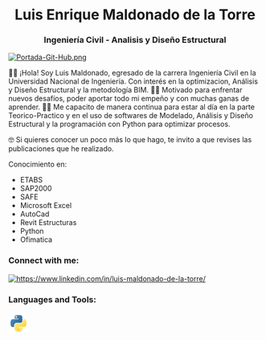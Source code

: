 <h1 align="center">Luis Enrique Maldonado de la Torre</h1>
<h3 align="center">Ingeniería Civil - Analisis y Diseño Estructural</h3>

[![Portada-Git-Hub.png](https://i.postimg.cc/7Z0fvg6L/Portada-Git-Hub.png)](https://postimg.cc/pmV2z5KN)


🙋‍♂️ ¡Hola! Soy Luis Maldonado, egresado de la carrera Ingeniería Civil en la Universidad Nacional de Ingeniería. Con interés en la optimizacion, Análisis y Diseño Estructural y la metodología BIM. 
👷‍♂️ Motivado para enfrentar nuevos desafíos, poder aportar todo mi empeño y con muchas ganas de aprender.
🧑‍🏫 Me capacito de manera continua para estar al día en la parte Teorico-Practico y en el uso de softwares de Modelado, Análisis y Diseño Estructural y la programación con Python para optimizar procesos.

🤓 Si quieres conocer un poco más lo que hago, te invito a que revises las publicaciones que he realizado.

Conocimiento en:
 - ETABS
 - SAP2000
 - SAFE
 - Microsoft Excel
 - AutoCad
 - Revit Estructuras
 - Python
 - Ofimatica


<h3 align="left">Connect with me:</h3>
<p![image](https://github.com/LuisMaldonado98/LuisMaldonado98/assets/85284891/f4942a3c-88b2-4c3c-91f4-62dc77cf3e7f)
 align="left">
<a href="https://linkedin.com/in/https://www.linkedin.com/in/luis-maldonado-de-la-torre/" target="blank"><img align="center" src="https://raw.githubusercontent.com/rahuldkjain/github-profile-readme-generator/master/src/images/icons/Social/linked-in-alt.svg" alt="https://www.linkedin.com/in/luis-maldonado-de-la-torre/" height="30" width="40" /></a>
</p>

<h3 align="left">Languages and Tools:</h3>
<p align="left"> <a href="https://www.cprogramming.com/" target="_blank" rel="noreferrer">  <img src="https://raw.githubusercontent.com/devicons/devicon/master/icons/python/python-original.svg" alt="python" width="40" height="40"/> </a> <a href="https://www.qt.io/" target="_blank" rel="noreferrer"> </a> </p>
